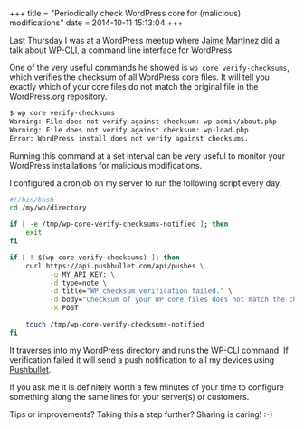 +++
title = "Periodically check WordPress core for (malicious) modifications"
date = 2014-10-11 15:13:04
+++

Last Thursday I was at a WordPress meetup where [Jaime Martinez](http://www.jaimemartinez.nl/) did a talk about [WP-CLI](http://wp-cli.org/), a command line interface for WordPress.

One of the very useful commands he showed is `wp core verify-checksums`, which verifies the checksum of all WordPress core files. It will tell you exactly which of your core files do not match the original file in the WordPress.org repository.

```txt
$ wp core verify-checksums
Warning: File does not verify against checksum: wp-admin/about.php
Warning: File does not verify against checksum: wp-load.php
Error: WordPress install does not verify against checksums.
```

Running this command at a set interval can be very useful to monitor your WordPress installations for malicious modifications. 

I configured a cronjob on my server to run the following script every day. 

```sh
#!/bin/bash
cd /my/wp/directory

if [ -e /tmp/wp-core-verify-checksums-notified ]; then
	exit
fi

if [ ! $(wp core verify-checksums) ]; then
	curl https://api.pushbullet.com/api/pushes \
	      -u MY_API_KEY: \
	      -d type=note \
	      -d title="WP checksum verification failed." \
	      -d body="Checksum of your WP core files does not match the checksum of original core files. What up with that?" \
	      -X POST

	touch /tmp/wp-core-verify-checksums-notified
fi
```

It traverses into my WordPress directory and runs the WP-CLI command. If verification failed it will send a push notification to all my devices using [Pushbullet](https://www.pushbullet.com/).

If you ask me it is definitely worth a few minutes of your time to configure something along the same lines for your server(s) or customers. 

Tips or improvements? Taking this a step further? Sharing is caring! :-)
